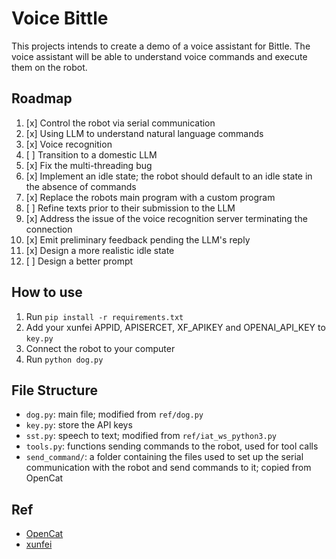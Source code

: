 # Voice Bittle

This projects intends to create a demo of a voice assistant for Bittle. The voice assistant will be able to understand voice commands and execute them on the robot.

## Roadmap

1. [x] Control the robot via serial communication
2. [x] Using LLM to understand natural language commands
3. [x] Voice recognition
4. [ ] Transition to a domestic LLM
5. [x] Fix the multi-threading bug
6. [x] Implement an idle state; the robot should default to an idle state in the absence of commands
7. [x] Replace the robots main program with a custom program
8. [ ] Refine texts prior to their submission to the LLM
9. [x] Address the issue of the voice recognition server terminating the connection
10. [x] Emit preliminary feedback pending the LLM's reply
11. [x] Design a more realistic idle state
12. [ ] Design a better prompt

## How to use

1. Run `pip install -r requirements.txt`
2. Add your xunfei APPID, APISERCET, XF_APIKEY and OPENAI_API_KEY to `key.py`
3. Connect the robot to your computer
4. Run `python dog.py`

## File Structure

- `dog.py`: main file; modified from `ref/dog.py`
- `key.py`: store the API keys
- `sst.py`: speech to text; modified from `ref/iat_ws_python3.py`
- `tools.py`: functions sending commands to the robot, used for tool calls
- `send_command/`: a folder containing the files used to set up the serial communication with the robot and send commands to it; copied from OpenCat

## Ref

- [OpenCat](https://github.com/PetoiCamp/OpenCat/tree/main/serialMaster)
- [xunfei](https://www.xfyun.cn/doc/asr/voicedictation/API.html#%E6%8E%A5%E5%8F%A3%E8%AF%B4%E6%98%8E)

